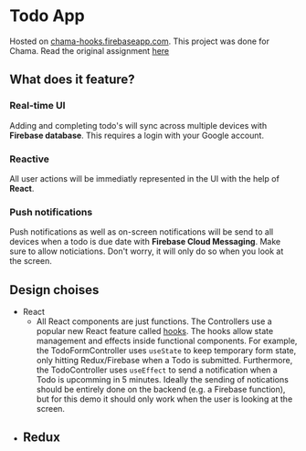 # Todo App

Hosted on [chama-hooks.firebaseapp.com](https://chama-hooks.firebaseapp.com/).
This project was done for Chama. Read the original assignment [here](https://github.com/chamatheapp/chama-frontend-assignment)

## What does it feature?

### Real-time UI
Adding and completing todo's will sync across multiple devices with **Firebase database**. This requires a login with your Google account.

### Reactive
All user actions will be immediatly represented in the UI with the help of **React**. 

### Push notifications
Push notifications as well as on-screen notifications will be send to all devices when a todo is due date with **Firebase Cloud Messaging**.
Make sure to allow noticiations. Don't worry, it will only do so when you look at the screen.

## Design choises

- React
    - All React components are just functions. The Controllers use a popular new React feature called [hooks](https://www.youtube.com/watch?v=dpw9EHDh2bM). The hooks allow state management and effects inside functional components. For example, the TodoFormController uses `useState` to keep temporary form state, only hitting Redux/Firebase when a Todo is submitted. Furthermore, the TodoController uses `useEffect` to send a notification when a Todo is upcomming in 5 minutes. Ideally the sending of notications should be entirely done on the backend (e.g. a Firebase function), but for this demo it should only work when the user is looking at the screen.
- Redux
    - 
